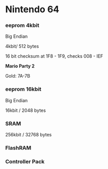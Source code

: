 # Nintendo 64
### eeprom 4kbit
Big Endian

4kbit/ 512 bytes

16 bit checksum at 1F8 - 1F9, checks 008 - IEF

**Mario Party 2**

Gold: 7A-7B

### eeprom 16kbit
Big Endian

16kbit / 2048 bytes

### SRAM
256kbit / 32768 bytes

### FlashRAM

### Controller Pack
